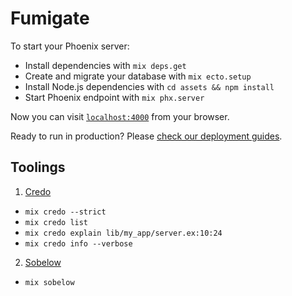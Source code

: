 # Fumigate

To start your Phoenix server:

  * Install dependencies with `mix deps.get`
  * Create and migrate your database with `mix ecto.setup`
  * Install Node.js dependencies with `cd assets && npm install`
  * Start Phoenix endpoint with `mix phx.server`

Now you can visit [`localhost:4000`](http://localhost:4000) from your browser.

Ready to run in production? Please [check our deployment guides](https://hexdocs.pm/phoenix/deployment.html).

## Toolings

1. [Credo](https://hexdocs.pm/credo/readme.html#content)
  * `mix credo --strict`
  * `mix credo list`
  * `mix credo explain lib/my_app/server.ex:10:24 `
  * `mix credo info --verbose`
2. [Sobelow](https://github.com/nccgroup/sobelow)
  * `mix sobelow`
